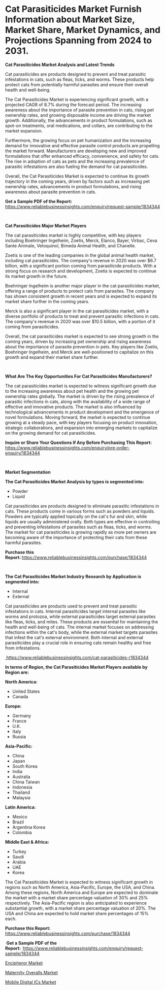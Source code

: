 <p><h1>Cat Parasiticides Market Furnish Information about Market Size, Market Share, Market Dynamics, and Projections Spanning from 2024 to 2031.</h1></p><p><strong>Cat Parasiticides Market Analysis and Latest Trends</strong></p>
<p><p>Cat parasiticides are products designed to prevent and treat parasitic infestations in cats, such as fleas, ticks, and worms. These products help protect cats from potentially harmful parasites and ensure their overall health and well-being.</p><p>The Cat Parasiticides Market is experiencing significant growth, with a projected CAGR of 8.7% during the forecast period. The increasing awareness about the importance of parasite prevention in cats, rising pet ownership rates, and growing disposable income are driving the market growth. Additionally, the advancements in product formulations, such as spot-on treatments, oral medications, and collars, are contributing to the market expansion.</p><p>Furthermore, the growing focus on pet humanization and the increasing demand for innovative and effective parasite control products are propelling the market forward. Manufacturers are developing new and improved formulations that offer enhanced efficacy, convenience, and safety for cats. The rise in adoption of cats as pets and the increasing prevalence of parasitic infestations are also fueling the demand for cat parasiticides.</p><p>Overall, the Cat Parasiticides Market is expected to continue its growth trajectory in the coming years, driven by factors such as increasing pet ownership rates, advancements in product formulations, and rising awareness about parasite prevention in cats.</p></p>
<p><strong>Get a Sample PDF of the Report:&nbsp;</strong> <a href="https://www.reliablebusinessinsights.com/enquiry/request-sample/1834344">https://www.reliablebusinessinsights.com/enquiry/request-sample/1834344</a></p>
<p>&nbsp;</p>
<p><strong>Cat Parasiticides Major Market Players</strong></p>
<p><p>The cat parasiticides market is highly competitive, with key players including Boehringer Ingelheim, Zoetis, Merck, Elanco, Bayer, Virbac, Ceva Sante Animale, Vetoquinol, Bimeda Animal Health, and Chanelle.</p><p>Zoetis is one of the leading companies in the global animal health market, including cat parasiticides. The company's revenue in 2020 was over $6.7 billion, with a significant portion coming from parasiticide products. With a strong focus on research and development, Zoetis is expected to continue its market growth in the future.</p><p>Boehringer Ingelheim is another major player in the cat parasiticides market, offering a range of products to protect cats from parasites. The company has shown consistent growth in recent years and is expected to expand its market share further in the coming years.</p><p>Merck is also a significant player in the cat parasiticides market, with a diverse portfolio of products to treat and prevent parasitic infections in cats. The company's revenue in 2020 was over $10.5 billion, with a portion of it coming from parasiticides.</p><p>Overall, the cat parasiticides market is expected to see strong growth in the coming years, driven by increasing pet ownership and rising awareness about the importance of parasite prevention in pets. Key players like Zoetis, Boehringer Ingelheim, and Merck are well-positioned to capitalize on this growth and expand their market share further.</p></p>
<p>&nbsp;</p>
<p><strong>What Are The Key Opportunities For Cat Parasiticides Manufacturers?</strong></p>
<p><p>The cat parasiticides market is expected to witness significant growth due to the increasing awareness about pet health and the growing pet ownership rates globally. The market is driven by the rising prevalence of parasitic infections in cats, along with the availability of a wide range of effective and innovative products. The market is also influenced by technological advancements in product development and the emergence of novel formulations. Moving forward, the market is expected to continue growing at a steady pace, with key players focusing on product innovation, strategic collaborations, and expansion into emerging markets to capitalize on the growing demand for cat parasiticides.</p></p>
<p><strong>Inquire or Share Your Questions If Any Before Purchasing This Report:</strong> <a href="https://www.reliablebusinessinsights.com/enquiry/pre-order-enquiry/1834344">https://www.reliablebusinessinsights.com/enquiry/pre-order-enquiry/1834344</a></p>
<p>&nbsp;</p>
<p><strong>Market Segmentation</strong></p>
<p><strong>The Cat Parasiticides Market Analysis by types is segmented into:</strong></p>
<p><ul><li>Powder</li><li>Liquid</li></ul></p>
<p><p>Cat parasiticides are products designed to eliminate parasitic infestations in cats. These products come in various forms such as powders and liquids. Powders are typically applied topically on the cat's fur and skin, while liquids are usually administered orally. Both types are effective in controlling and preventing infestations of parasites such as fleas, ticks, and worms. The market for cat parasiticides is growing rapidly as more pet owners are becoming aware of the importance of protecting their cats from these harmful parasites.</p></p>
<p><strong>Purchase this Report:&nbsp;</strong><a href="https://www.reliablebusinessinsights.com/purchase/1834344">https://www.reliablebusinessinsights.com/purchase/1834344</a></p>
<p>&nbsp;</p>
<p><strong>The Cat Parasiticides Market Industry Research by Application is segmented into:</strong></p>
<p><ul><li>Internal</li><li>External</li></ul></p>
<p><p>Cat parasiticides are products used to prevent and treat parasitic infestations in cats. Internal parasiticides target internal parasites like worms and protozoa, while external parasiticides target external parasites like fleas, ticks, and mites. These products are essential for maintaining the health and well-being of cats. The internal market focuses on addressing infections within the cat's body, while the external market targets parasites that infest the cat's external environment. Both internal and external parasiticides play a crucial role in ensuring cats remain healthy and free from infestations.</p></p>
<p><a href="https://www.reliablebusinessinsights.com/cat-parasiticides-r1834344">&nbsp;https://www.reliablebusinessinsights.com/cat-parasiticides-r1834344</a></p>
<p><strong>In terms of Region, the Cat Parasiticides Market Players available by Region are:</strong></p>
<p>
    <p> <strong> North America: </strong>
        <ul>
            <li>United States</li>
            <li>Canada</li>
        </ul>
        </p> 
    <p> <strong> Europe: </strong>
        <ul>
            <li>Germany</li>
            <li>France</li>
            <li>U.K.</li>
            <li>Italy</li>
            <li>Russia</li>
        </ul>
        </p> 
    <p> <strong> Asia-Pacific: </strong>
        <ul>
            <li>China</li>
            <li>Japan</li>
            <li>South Korea</li>
            <li>India</li>
            <li>Australia</li>
            <li>China Taiwan</li>
            <li>Indonesia</li>
            <li>Thailand</li>
            <li>Malaysia</li>
        </ul>
        </p> 
    <p> <strong> Latin America: </strong>
        <ul>
            <li>Mexico</li>
            <li>Brazil</li>
            <li>Argentina Korea</li>
            <li>Colombia</li>
        </ul>
        </p> 
    <p> <strong> Middle East & Africa: </strong>
        <ul>
            <li>Turkey</li>
            <li>Saudi</li>
            <li>Arabia</li>
            <li>UAE</li>
            <li>Korea</li>
        </ul>
    </p>
    </p>
<p><p>The Cat Parasiticides Market is expected to witness significant growth in regions such as North America, Asia-Pacific, Europe, the USA, and China. Among these regions, North America and Europe are expected to dominate the market with a market share percentage valuation of 30% and 25% respectively. The Asia-Pacific region is also anticipated to experience substantial growth, with a market share percentage valuation of 20%. The USA and China are expected to hold market share percentages of 15% each.</p></p>
<p><strong>Purchase this Report: </strong><a href="https://www.reliablebusinessinsights.com/purchase/1834344">https://www.reliablebusinessinsights.com/purchase/1834344</a></p>
<p>&nbsp;<strong>Get a Sample PDF of the Report:&nbsp;&nbsp;</strong><a href="https://www.reliablebusinessinsights.com/enquiry/request-sample/1834344">https://www.reliablebusinessinsights.com/enquiry/request-sample/1834344</a></p>
<p><strong></strong></p>
<p><p><a href="https://medium.com/@fredyconn_73380/deep-dive-into-the-encipheror-market-itstrends-market-segmentation-and-competitive-analysis-9d9445a55521">Encipheror Market</a></p><p><a href="https://github.com/JoshuaPetersxXd/Market-Research-Report-List-1/blob/main/maternity-overalls-market.md">Maternity Overalls Market</a></p><p><a href="https://medium.com/@sloanlkins7856/mobile-digital-ics-market-a-global-and-regional-analysis-focus-on-region-country-level-e72e5929d801">Mobile Digital ICs Market</a></p></p>